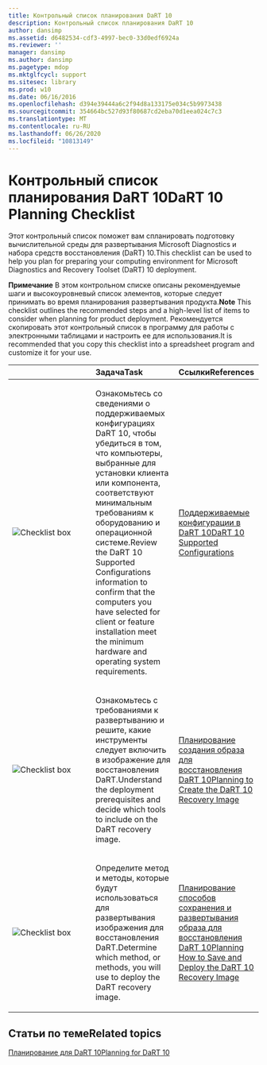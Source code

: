 ```yaml
---
title: Контрольный список планирования DaRT 10
description: Контрольный список планирования DaRT 10
author: dansimp
ms.assetid: d6482534-cdf3-4997-bec0-33d0edf6924a
ms.reviewer: ''
manager: dansimp
ms.author: dansimp
ms.pagetype: mdop
ms.mktglfcycl: support
ms.sitesec: library
ms.prod: w10
ms.date: 06/16/2016
ms.openlocfilehash: d394e39444a6c2f94d8a133175e034c5b9973438
ms.sourcegitcommit: 354664bc527d93f80687cd2eba70d1eea024c7c3
ms.translationtype: MT
ms.contentlocale: ru-RU
ms.lasthandoff: 06/26/2020
ms.locfileid: "10813149"
---
```

# <span data-ttu-id="00e74-103">Контрольный список планирования DaRT 10</span><span class="sxs-lookup"><span data-stu-id="00e74-103">DaRT 10 Planning Checklist</span></span>


<span data-ttu-id="00e74-104">Этот контрольный список поможет вам спланировать подготовку вычислительной среды для развертывания Microsoft Diagnostics и набора средств восстановления (DaRT) 10.</span><span class="sxs-lookup"><span data-stu-id="00e74-104">This checklist can be used to help you plan for preparing your computing environment for Microsoft Diagnostics and Recovery Toolset (DaRT) 10 deployment.</span></span>

<span data-ttu-id="00e74-105">**Примечание**  В этом контрольном списке описаны рекомендуемые шаги и высокоуровневый список элементов, которые следует принимать во время планирования развертывания продукта.</span><span class="sxs-lookup"><span data-stu-id="00e74-105">**Note** This checklist outlines the recommended steps and a high-level list of items to consider when planning for product deployment.</span></span> <span data-ttu-id="00e74-106">Рекомендуется скопировать этот контрольный список в программу для работы с электронными таблицами и настроить ее для использования.</span><span class="sxs-lookup"><span data-stu-id="00e74-106">It is recommended that you copy this checklist into a spreadsheet program and customize it for your use.</span></span>

 

<table>
<colgroup>
<col width="33%" />
<col width="33%" />
<col width="33%" />
</colgroup>
<thead>
<tr class="header">
<th align="left"></th>
<th align="left"><span data-ttu-id="00e74-107">Задача</span><span class="sxs-lookup"><span data-stu-id="00e74-107">Task</span></span></th>
<th align="left"><span data-ttu-id="00e74-108">Ссылки</span><span class="sxs-lookup"><span data-stu-id="00e74-108">References</span></span></th>
</tr>
</thead>
<tbody>
<tr class="odd">
<td align="left"><img src="images/checklistbox.gif" alt="Checklist box" /></td>
<td align="left"><p><span data-ttu-id="00e74-109">Ознакомьтесь со сведениями о поддерживаемых конфигурациях DaRT 10, чтобы убедиться в том, что компьютеры, выбранные для установки клиента или компонента, соответствуют минимальным требованиям к оборудованию и операционной системе.</span><span class="sxs-lookup"><span data-stu-id="00e74-109">Review the DaRT 10 Supported Configurations information to confirm that the computers you have selected for client or feature installation meet the minimum hardware and operating system requirements.</span></span></p></td>
<td align="left"><p><a href="dart-10-supported-configurations.md" data-raw-source="[DaRT 10 Supported Configurations](dart-10-supported-configurations.md)"><span data-ttu-id="00e74-110">Поддерживаемые конфигурации в DaRT 10</span><span class="sxs-lookup"><span data-stu-id="00e74-110">DaRT 10 Supported Configurations</span></span></a></p></td>
</tr>
<tr class="even">
<td align="left"><img src="images/checklistbox.gif" alt="Checklist box" /></td>
<td align="left"><p><span data-ttu-id="00e74-111">Ознакомьтесь с требованиями к развертыванию и решите, какие инструменты следует включить в изображение для восстановления DaRT.</span><span class="sxs-lookup"><span data-stu-id="00e74-111">Understand the deployment prerequisites and decide which tools to include on the DaRT recovery image.</span></span></p></td>
<td align="left"><p><a href="planning-to-create-the-dart-10-recovery-image.md" data-raw-source="[Planning to Create the DaRT 10 Recovery Image](planning-to-create-the-dart-10-recovery-image.md)"><span data-ttu-id="00e74-112">Планирование создания образа для восстановления DaRT 10</span><span class="sxs-lookup"><span data-stu-id="00e74-112">Planning to Create the DaRT 10 Recovery Image</span></span></a></p></td>
</tr>
<tr class="odd">
<td align="left"><img src="images/checklistbox.gif" alt="Checklist box" /></td>
<td align="left"><p><span data-ttu-id="00e74-113">Определите метод и методы, которые будут использоваться для развертывания изображения для восстановления DaRT.</span><span class="sxs-lookup"><span data-stu-id="00e74-113">Determine which method, or methods, you will use to deploy the DaRT recovery image.</span></span></p></td>
<td align="left"><p><a href="planning-how-to-save-and-deploy-the-dart-10-recovery-image.md" data-raw-source="[Planning How to Save and Deploy the DaRT 10 Recovery Image](planning-how-to-save-and-deploy-the-dart-10-recovery-image.md)"><span data-ttu-id="00e74-114">Планирование способов сохранения и развертывания образа для восстановления DaRT 10</span><span class="sxs-lookup"><span data-stu-id="00e74-114">Planning How to Save and Deploy the DaRT 10 Recovery Image</span></span></a></p></td>
</tr>
</tbody>
</table>

 

## <span data-ttu-id="00e74-115">Статьи по теме</span><span class="sxs-lookup"><span data-stu-id="00e74-115">Related topics</span></span>


[<span data-ttu-id="00e74-116">Планирование для DaRT 10</span><span class="sxs-lookup"><span data-stu-id="00e74-116">Planning for DaRT 10</span></span>](planning-for-dart-10.md)

 

 






